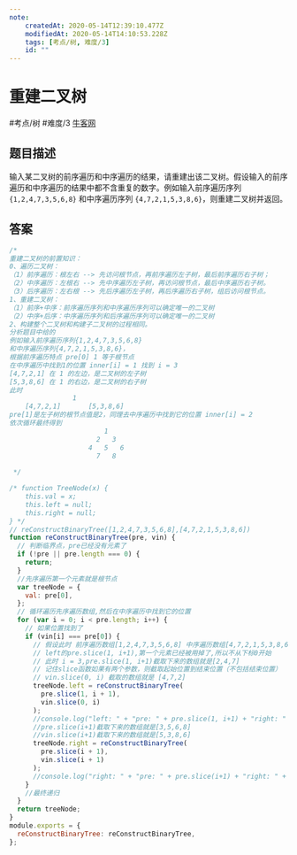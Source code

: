 ```yaml
---
note:
    createdAt: 2020-05-14T12:39:10.477Z
    modifiedAt: 2020-05-14T14:10:53.228Z
    tags: [考点/树, 难度/3]
    id: ""
---
```

# 重建二叉树
#考点/树 #难度/3 [牛客网](https://www.nowcoder.com/practice/8a19cbe657394eeaac2f6ea9b0f6fcf6?tpId=13&tqId=11157&tPage=2&rp=2&ru=/ta/coding-interviews&qru=/ta/coding-interviews/question-ranking)

## 题目描述
输入某二叉树的前序遍历和中序遍历的结果，请重建出该二叉树。假设输入的前序遍历和中序遍历的结果中都不含重复的数字。例如输入前序遍历序列 `{1,2,4,7,3,5,6,8}` 和中序遍历序列 `{4,7,2,1,5,3,8,6}`，则重建二叉树并返回。

## 答案

```javascript
/*
重建二叉树的前置知识：
0、遍历二叉树：
（1）前序遍历：根左右 --> 先访问根节点，再前序遍历左子树，最后前序遍历右子树；
（2）中序遍历：左根右 --> 先中序遍历左子树，再访问根节点，最后中序遍历右子树。
（3）后序遍历：左右根 --> 先后序遍历左子树，再后序遍历右子树，组后访问根节点。
1、重建二叉树：
（1）前序+中序：前序遍历序列和中序遍历序列可以确定唯一的二叉树
（2）中序+后序：中序遍历序列和后序遍历序列可以确定唯一的二叉树
2、构建整个二叉树和构建子二叉树的过程相同。
分析题目中给的
例如输入前序遍历序列{1,2,4,7,3,5,6,8}
和中序遍历序列{4,7,2,1,5,3,8,6}，
根据前序遍历特点 pre[0] 1 等于根节点
在中序遍历中找到1的位置 inner[i] = 1 找到 i = 3
[4,7,2,1] 在 1 的左边，是二叉树的左子树
[5,3,8,6] 在 1 的右边，是二叉树的右子树
此时
  			    1
  	[4,7,2,1]		[5,3,8,6]		
pre[1]是左子树的根节点值是2，同理去中序遍历中找到它的位置 inner[i] = 2
依次循环最终得到
					    1
				      2   3
					4   5   6 
					  7	  8				
 
 */

/* function TreeNode(x) {
    this.val = x;
    this.left = null;
    this.right = null;
} */
// reConstructBinaryTree([1,2,4,7,3,5,6,8],[4,7,2,1,5,3,8,6])
function reConstructBinaryTree(pre, vin) {
  // 判断临界点，pre已经没有元素了
  if (!pre || pre.length === 0) {
    return;
  }
  //先序遍历第一个元素就是根节点
  var treeNode = {
    val: pre[0],
  };
  // 循环遍历先序遍历数组,然后在中序遍历中找到它的位置
  for (var i = 0; i < pre.length; i++) {
    // 如果位置找到了
    if (vin[i] === pre[0]) {
      // 假设此时 前序遍历数组[1,2,4,7,3,5,6,8] 中序遍历数组[4,7,2,1,5,3,8,6]
      // left的pre.slice(1, i+1),第一个元素已经被用掉了,所以不从下标0开始
      // 此时 i = 3,pre.slice(1, i+1)截取下来的数组就是[2,4,7]
      // 记住slice函数如果有两个参数，则截取起始位置到结束位置（不包括结束位置）
      // vin.slice(0, i) 截取的数组就是 [4,7,2]
      treeNode.left = reConstructBinaryTree(
        pre.slice(1, i + 1),
        vin.slice(0, i)
      );
      //console.log("left: " + "pre: " + pre.slice(1, i+1) + "right: " + vin.slice(0, i))
      //pre.slice(i+1)截取下来的数组就是[3,5,6,8]
      //vin.slice(i+1)截取下来的数组就是[5,3,8,6]
      treeNode.right = reConstructBinaryTree(
        pre.slice(i + 1),
        vin.slice(i + 1)
      );
      //console.log("right: " + "pre: " + pre.slice(i+1) + "right: " + vin.slice(i+1))
    }
    //最终递归
  }
  return treeNode;
}
module.exports = {
  reConstructBinaryTree: reConstructBinaryTree,
};

```